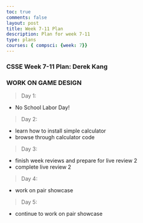 ```yaml
---
toc: true
comments: false
layout: post
title: Week 7-11 Plan
description: Plan for week 7-11
type: plans
courses: { compsci: {week: 7}}
---
```


### CSSE Week 7-11 Plan: Derek Kang
### WORK ON GAME DESIGN
> Day 1:
- No School Labor Day!

> Day 2:
- learn how to install simple calculator
- browse through calculator code

> Day 3:
- finish week reviews and prepare for live review 2
- complete live review 2

> Day 4:
- work on pair showcase

> Day 5: 
- continue to work on pair showcase